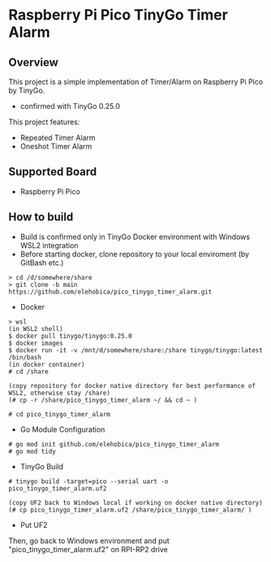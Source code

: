 # Raspberry Pi Pico TinyGo Timer Alarm
## Overview
This project is a simple implementation of Timer/Alarm on Raspberry Pi Pico by TinyGo.
* confirmed with TinyGo 0.25.0

This project features:
* Repeated Timer Alarm
* Oneshot Timer Alarm

## Supported Board
* Raspberry Pi Pico

## How to build
* Build is confirmed only in TinyGo Docker environment with Windows WSL2 integration
* Before starting docker, clone repository to your local enviroment (by GitBash etc.)
```
> cd /d/somewhere/share
> git clone -b main https://github.com/elehobica/pico_tinygo_timer_alarm.git
```

* Docker
```
> wsl
(in WSL2 shell)
$ docker pull tinygo/tinygo:0.25.0
$ docker images
$ docker run -it -v /mnt/d/somewhere/share:/share tinygo/tinygo:latest /bin/bash
(in docker container)
# cd /share

(copy repository for docker native directory for best performance of WSL2, otherwise stay /share)
(# cp -r /share/pico_tinygo_timer_alarm ~/ && cd ~ )

# cd pico_tinygo_timer_alarm
```

* Go Module Configuration
```
# go mod init github.com/elehobica/pico_tinygo_timer_alarm
# go mod tidy
```

* TinyGo Build
```
# tinygo build -target=pico --serial uart -o pico_tinygo_timer_alarm.uf2

(copy UF2 back to Windows local if working on docker native directory)
(# cp pico_tinygo_timer_alarm.uf2 /share/pico_tinygo_timer_alarm/ )
```

* Put UF2 

Then, go back to Windows environment and put "pico_tinygo_timer_alarm.uf2" on RPI-RP2 drive